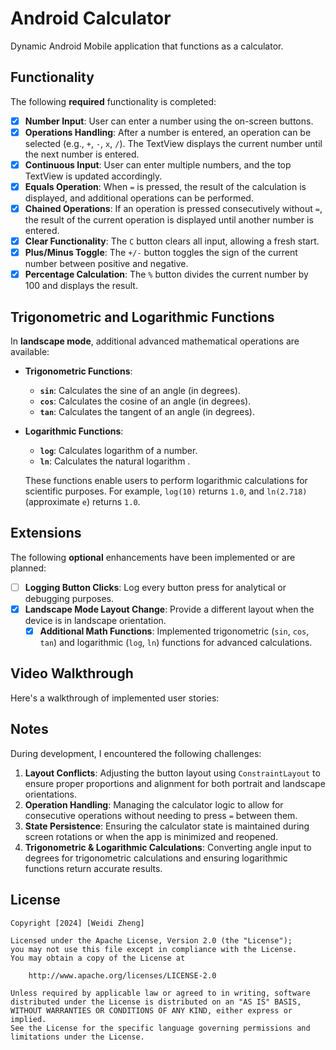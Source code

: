 # Android Calculator

Dynamic Android Mobile application that functions as a calculator.

## Functionality

The following **required** functionality is completed:

* [x] **Number Input**: User can enter a number using the on-screen buttons.
* [x] **Operations Handling**: After a number is entered, an operation can be selected (e.g., `+`, `-`, `x`, `/`). The TextView displays the current number until the next number is entered.
* [x] **Continuous Input**: User can enter multiple numbers, and the top TextView is updated accordingly.
* [x] **Equals Operation**: When `=` is pressed, the result of the calculation is displayed, and additional operations can be performed.
* [x] **Chained Operations**: If an operation is pressed consecutively without `=`, the result of the current operation is displayed until another number is entered.
* [x] **Clear Functionality**: The `C` button clears all input, allowing a fresh start.
* [x] **Plus/Minus Toggle**: The `+/-` button toggles the sign of the current number between positive and negative.
* [x] **Percentage Calculation**: The `%` button divides the current number by 100 and displays the result.

## Trigonometric and Logarithmic Functions

In **landscape mode**, additional advanced mathematical operations are available:

* **Trigonometric Functions**:
    * **`sin`**: Calculates the sine of an angle (in degrees).
    * **`cos`**: Calculates the cosine of an angle (in degrees).
    * **`tan`**: Calculates the tangent of an angle (in degrees).

* **Logarithmic Functions**:
    * **`log`**: Calculates logarithm of a number.
    * **`ln`**: Calculates the natural logarithm .

  These functions enable users to perform logarithmic calculations for scientific purposes. For example, `log(10)` returns `1.0`, and `ln(2.718)` (approximate `e`) returns `1.0`.

## Extensions

The following **optional** enhancements have been implemented or are planned:

* [ ] **Logging Button Clicks**: Log every button press for analytical or debugging purposes.
* [x] **Landscape Mode Layout Change**: Provide a different layout when the device is in landscape orientation.
    * [x] **Additional Math Functions**: Implemented trigonometric (`sin`, `cos`, `tan`) and logarithmic (`log`, `ln`) functions for advanced calculations.

## Video Walkthrough

Here's a walkthrough of implemented user stories:


## Notes

During development, I encountered the following challenges:

1. **Layout Conflicts**: Adjusting the button layout using `ConstraintLayout` to ensure proper proportions and alignment for both portrait and landscape orientations.
2. **Operation Handling**: Managing the calculator logic to allow for consecutive operations without needing to press `=` between them.
3. **State Persistence**: Ensuring the calculator state is maintained during screen rotations or when the app is minimized and reopened.
4. **Trigonometric & Logarithmic Calculations**: Converting angle input to degrees for trigonometric calculations and ensuring logarithmic functions return accurate results.

## License

    Copyright [2024] [Weidi Zheng]

    Licensed under the Apache License, Version 2.0 (the "License");
    you may not use this file except in compliance with the License.
    You may obtain a copy of the License at

        http://www.apache.org/licenses/LICENSE-2.0

    Unless required by applicable law or agreed to in writing, software
    distributed under the License is distributed on an "AS IS" BASIS,
    WITHOUT WARRANTIES OR CONDITIONS OF ANY KIND, either express or implied.
    See the License for the specific language governing permissions and
    limitations under the License.
